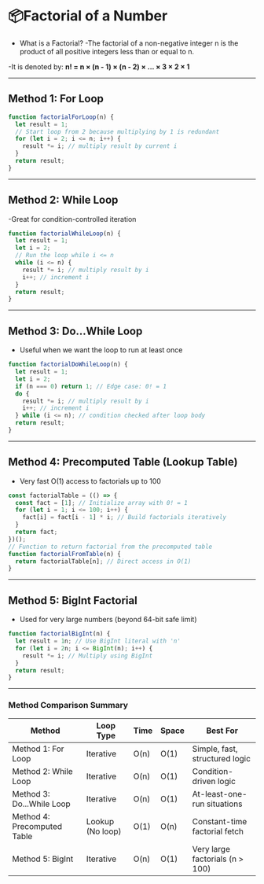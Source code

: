 # 📦Factorial of a Number

- What is a Factorial?
-The factorial of a non-negative integer n is the product of all positive integers less than or equal to n.

-It is denoted by:
**n! = n × (n - 1) × (n - 2) × ... × 3 × 2 × 1**

---

##  Method 1: For Loop

```js
function factorialForLoop(n) {
  let result = 1;
  // Start loop from 2 because multiplying by 1 is redundant
  for (let i = 2; i <= n; i++) {
    result *= i; // multiply result by current i
  }
  return result;
}
```

---

## Method 2: While Loop

-Great for condition-controlled iteration

```js
function factorialWhileLoop(n) {
  let result = 1;
  let i = 2;
  // Run the loop while i <= n
  while (i <= n) {
    result *= i; // multiply result by i
    i++; // increment i
  }
  return result;
}
```

---

## Method 3: Do...While Loop

- Useful when we want the loop to run at least once

```js
function factorialDoWhileLoop(n) {
  let result = 1;
  let i = 2;
  if (n === 0) return 1; // Edge case: 0! = 1
  do {
    result *= i; // multiply result by i
    i++; // increment i
  } while (i <= n); // condition checked after loop body
  return result;
}
```

---

## Method 4: Precomputed Table (Lookup Table)

- Very fast O(1) access to factorials up to 100

```js
const factorialTable = (() => {
  const fact = [1]; // Initialize array with 0! = 1
  for (let i = 1; i <= 100; i++) {
    fact[i] = fact[i - 1] * i; // Build factorials iteratively
  }
  return fact;
})();
// Function to return factorial from the precomputed table
function factorialFromTable(n) {
  return factorialTable[n]; // Direct access in O(1)
}
```

---


## Method 5: BigInt Factorial

- Used for very large numbers (beyond 64-bit safe limit)

```js
function factorialBigInt(n) {
  let result = 1n; // Use BigInt literal with 'n'
  for (let i = 2n; i <= BigInt(n); i++) {
    result *= i; // Multiply using BigInt
  }
  return result;
}
```

---

### Method Comparison Summary 

| Method                         | Loop Type       | Time     | Space   | Best For                        |
|-------------------------------|------------------|----------|---------|---------------------------------|
| Method 1: For Loop            | Iterative        | O(n)     | O(1)    | Simple, fast, structured logic |
| Method 2: While Loop          | Iterative        | O(n)     | O(1)    | Condition-driven logic         |
| Method 3: Do...While Loop     | Iterative        | O(n)     | O(1)    | At-least-one-run situations    |
| Method 4: Precomputed Table   | Lookup (No loop) | O(1)     | O(n)    | Constant-time factorial fetch  |
| Method 5: BigInt              | Iterative        | O(n)     | O(1)    | Very large factorials (n > 100)|

